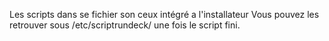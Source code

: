 Les scripts dans se fichier son ceux intégré a l'installateur
Vous pouvez les retrouver sous /etc/scriptrundeck/ une fois le script fini.